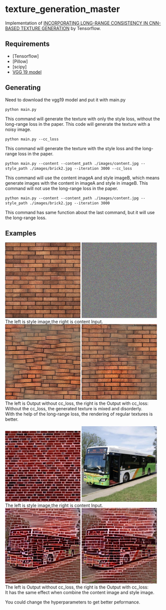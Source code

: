 # texture_generation_master

Implementation of [INCORPORATING LONG-RANGE CONSISTENCY IN CNN-BASED TEXTURE GENERATION](https://arxiv.org/pdf/1606.01286.pdf) by Tensorflow.

## Requirements
 - [Tensorflow]
 - [Pillow]
 - [scipy]
 - [VGG 19 model](https://drive.google.com/file/d/0B8QJdgMvQDrVU2cyZjFKU1RrLUU/view?usp=sharing)

## Generating
Need to download the vgg19 model and put it with main.py

```
python main.py
```
This command will generate the texture with only the style loss, without the long-range loss in the paper.
This code will generate the texture with a noisy image.

```
python main.py --cc_loss
```
This command will generate the texture with the style loss and the long-range loss in the paper.

```
python main.py --content --content_path ./images/content.jpg --style_path ./images/brick2.jpg --iteration 3000 --cc_loss
```
This command will use the content imageA and style imageB, which means generate images with the content in imageA and style in imageB.
This command will not use the long-range loss in the paper.

```
python main.py --content --content_path ./images/content.jpg --style_path ./images/brick2.jpg --iteration 3000
```
This command has same function about the last command, but it will use the long-range loss.

## Examples

<p>
<img src="https://github.com/ty625911724/texture_generation_master/blob/master/images/brick.jpg?raw=true" width="48%" title="style image"/>
<img src="https://github.com/ty625911724/texture_generation_master/blob/master/images/noisy.jpg?raw=true" width="48%"/>
The left is style image,the right is content Input.<br/>
<img src="https://github.com/ty625911724/texture_generation_master/blob/master/images/results_style.png?raw=true" width="48%"/>
<img src="https://github.com/ty625911724/texture_generation_master/blob/master/images/results_cc.png?raw=true" width="48%"/>
The left is Output without cc_loss, the right is the Output with cc_loss: <br/>
Without the cc_loss, the generated texture is mixed and disorderly.<br/>
With the help of the long-range loss, the rendering of regular textures is better.<br/>
<p>
<img src="https://github.com/ty625911724/texture_generation_master/blob/master/images/brick2.jpg?raw=true" width="48%" title="style image"/>
<img src="https://github.com/ty625911724/texture_generation_master/blob/master/images/content.jpg?raw=true" width="48%"/>
The left is style image,the right is content Input.<br/>
<img src="https://github.com/ty625911724/texture_generation_master/blob/master/images/results_style_car.png?raw=true" width="48%"/>
<img src="https://github.com/ty625911724/texture_generation_master/blob/master/images/results_cc_car.png?raw=true" width="48%"/>
The left is Output without cc_loss, the right is the Output with cc_loss: <br/>
It has the same effect when combine the content image and style image.<br/>

You could change the hyperparameters to get better peformance.
